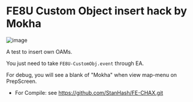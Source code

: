# FE8U Custom Object insert hack by Mokha

![image](https://github.com/MokhaLeee/FE8U-Obj-insertion/tree/master/gfx/effect.gif)


A test to insert own OAMs.

You just need to take `FE8U-CustomObj.event` through EA.

For debug, you will see a blank of "Mokha" when view map-menu on PrepScreen.

* For Compile:
see https://github.com/StanHash/FE-CHAX.git